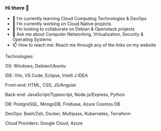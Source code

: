 ### Hi there 👋

<!--
**peethaajiboy/peethaajiboy** is a ✨ _special_ ✨ repository because its `README.md` (this file) appears on your GitHub profile.

Here are some ideas to get you started:

- 🤔 I’m looking for help with ...
- ⚡ Fun fact: ...
-->
- 🌱 I’m currently learning Cloud Computing Technologies & DevOps  
- 🔭 I’m currently working on Cloud Native projects
- 👯 I’m looking to collaborate on Debian & Openstack projects
- 💬 Ask me about Computer Networking, Virtualization, Security & Operating Systems
- 📫 How to reach me: Reach me through any of the links on my website

Technologies:

OS: Windows, Debian/Ubuntu

IDE: Vim, VS Code, Eclipse, Intelli J IDEA

Front-end: HTML, CSS, JS/Angular

Back-end: JavaScript/Typescript, Node.js/Express, Python

DB: PostgreSQL, MongoDB, Firebase, Azure Cosmos DB

DevOps: Bash/Zsh, Docker, Multipass, Kubernetes, Terraform

Cloud Providers: Google Cloud, Azure
